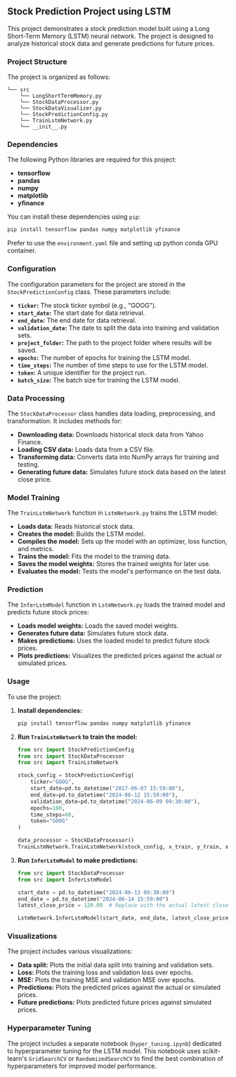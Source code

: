 ## Stock Prediction Project using LSTM

This project demonstrates a stock prediction model built using a Long Short-Term Memory (LSTM) neural network. The project is designed to analyze historical stock data and generate predictions for future prices.

### Project Structure

The project is organized as follows:

```
└── src
    └── LongShortTermMemory.py
    └── StockDataProcessor.py
    └── StockDataVisualizer.py
    └── StockPredictionConfig.py
    └── TrainLstmNetwork.py
    └── __init__.py
```

### Dependencies

The following Python libraries are required for this project:

- **tensorflow**
- **pandas**
- **numpy**
- **matplotlib**
- **yfinance**

You can install these dependencies using `pip`:

```bash
pip install tensorflow pandas numpy matplotlib yfinance
```

Prefer to use the `environment.yaml` file and setting up python conda GPU container.

### Configuration

The configuration parameters for the project are stored in the `StockPredictionConfig` class. These parameters include:

- **`ticker`:** The stock ticker symbol (e.g., "GOOG").
- **`start_date`:** The start date for data retrieval.
- **`end_date`:** The end date for data retrieval.
- **`validation_date`:** The date to split the data into training and validation sets.
- **`project_folder`:** The path to the project folder where results will be saved.
- **`epochs`:** The number of epochs for training the LSTM model.
- **`time_steps`:** The number of time steps to use for the LSTM model.
- **`token`:** A unique identifier for the project run.
- **`batch_size`:** The batch size for training the LSTM model.

### Data Processing

The `StockDataProcessor` class handles data loading, preprocessing, and transformation. It includes methods for:

- **Downloading data:** Downloads historical stock data from Yahoo Finance.
- **Loading CSV data:** Loads data from a CSV file.
- **Transforming data:** Converts data into NumPy arrays for training and testing.
- **Generating future data:** Simulates future stock data based on the latest close price.

### Model Training

The `TrainLstmNetwork` function in `LstmNetwork.py` trains the LSTM model:

- **Loads data:** Reads historical stock data.
- **Creates the model:** Builds the LSTM model.
- **Compiles the model:** Sets up the model with an optimizer, loss function, and metrics.
- **Trains the model:** Fits the model to the training data.
- **Saves the model weights:** Stores the trained weights for later use.
- **Evaluates the model:** Tests the model's performance on the test data.

### Prediction

The `InferLstmModel` function in `LstmNetwork.py` loads the trained model and predicts future stock prices:

- **Loads model weights:** Loads the saved model weights.
- **Generates future data:** Simulates future stock data.
- **Makes predictions:** Uses the loaded model to predict future stock prices.
- **Plots predictions:** Visualizes the predicted prices against the actual or simulated prices.

### Usage

To use the project:

1. **Install dependencies:**
   ```bash
   pip install tensorflow pandas numpy matplotlib yfinance
   ```

2. **Run `TrainLstmNetwork` to train the model:**
   ```python
   from src import StockPredictionConfig
   from src import StockDataProcessor
   from src import TrainLstmNetwork

   stock_config = StockPredictionConfig(
       ticker="GOOG",
       start_date=pd.to_datetime("2017-06-07 15:59:00"),
       end_date=pd.to_datetime("2024-06-12 15:59:00"),
       validation_date=pd.to_datetime("2024-06-09 09:30:00"),
       epochs=100,
       time_steps=60,
       token="GOOG"
   )

   data_processor = StockDataProcessor()
   TrainLstmNetwork.TrainLstmNetwork(stock_config, x_train, y_train, x_test, y_test, training_data, test_data)
   ```

3. **Run `InferLstmModel` to make predictions:**
   ```python
   from src import StockDataProcessor
   from src import InferLstmModel

   start_date = pd.to_datetime("2024-06-13 09:30:00")
   end_date = pd.to_datetime("2024-06-14 15:59:00")
   latest_close_price = 120.00  # Replace with the actual latest close price

   LstmNetwork.InferLstmModel(start_date, end_date, latest_close_price, WORK_DIR, TIME_STEPS, STOCK_TICKER, "USD") 
   ```

### Visualizations

The project includes various visualizations:

- **Data split:** Plots the initial data split into training and validation sets.
- **Loss:** Plots the training loss and validation loss over epochs.
- **MSE:** Plots the training MSE and validation MSE over epochs.
- **Predictions:** Plots the predicted prices against the actual or simulated prices.
- **Future predictions:** Plots predicted future prices against simulated prices.

### Hyperparameter Tuning

The project includes a separate notebook (`hyper_tuning.ipynb`) dedicated to hyperparameter tuning for the LSTM model. This notebook uses scikit-learn's `GridSearchCV` or `RandomizedSearchCV` to find the best combination of hyperparameters for improved model performance.
